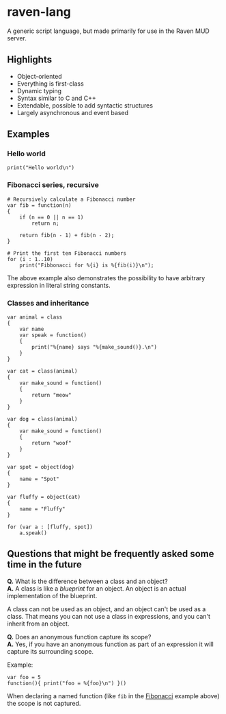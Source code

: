 # raven-lang

A generic script language, but made primarily for use in the Raven MUD server.

## Highlights

* Object-oriented
* Everything is first-class
* Dynamic typing
* Syntax similar to C and C++
* Extendable, possible to add syntactic structures
* Largely asynchronous and event based

## Examples

### Hello world

    print("Hello world\n")

### <a name="fibonacci"></a>Fibonacci series, recursive

    # Recursively calculate a Fibonacci number
    var fib = function(n)
    {
        if (n == 0 || n == 1)
            return n;

        return fib(n - 1) + fib(n - 2);
    }

    # Print the first ten Fibonacci numbers
    for (i : 1..10)
        print("Fibbonacci for %{i} is %{fib(i)}\n");

The above example also demonstrates the possibility to have arbitrary
expression in literal string constants.

### Classes and inheritance

    var animal = class
    {
        var name
        var speak = function()
        {
            print("%{name} says "%{make_sound()}.\n")
        }
    }

    var cat = class(animal)
    {
        var make_sound = function()
        {
            return "meow"
        }
    }

    var dog = class(animal)
    {
        var make_sound = function()
        {
            return "woof"
        }
    }

    var spot = object(dog)
    {
        name = "Spot"
    }

    var fluffy = object(cat)
    {
        name = "Fluffy"
    }

    for (var a : [fluffy, spot])
        a.speak()

## Questions that might be frequently asked some time in the future

**Q.** What is the difference between a class and an object?<br/>
**A.** A class is like a *blueprint* for an object. An object is an
actual implementation of the blueprint.

A class can not be used as an object, and an object can't be used as
a class. That means you can not use a class in expressions, and you
can't inherit from an object.

**Q.** Does an anonymous function capture its scope?<br/>
**A.** Yes, if you have an anonymous function as part of an expression
it will capture its surrounding scope.

Example:

    var foo = 5
    function(){ print("foo = %{foo}\n") }()

When declaring a named function (like `fib` in the [Fibonacci](#fibonacci) example
above) the scope is not captured.

